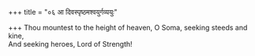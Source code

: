 +++
title = "०६ आ दिवस्पृष्ठमश्वयुर्गव्ययुः"

+++
Thou mountest to the height of heaven, O Soma, seeking steeds and kine,  
     And seeking heroes, Lord of Strength!